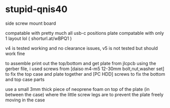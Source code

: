 # stupid-qnis40
side screw mount board

compatable with pretty much all usb-c positions
plate compatable with only 1 layout lol ( shorturl.at/wBPQ1 )

v4 is tested working and no clearance issues, v5 is not tested but should work fine

to assemble print out the top/bottom and get plate from jlcpcb using the gerber file, i used screws from [daiso m4-m5 12-30mm bolt,nut,washer set] to fix the top case and plate together and [PC HDD] screws to fix the bottom and top case parts

use a small 3mm thick piece of neoprene foam on top of the plate (in between the case) where the little screw legs are to prevent the plate freely moving in the case
